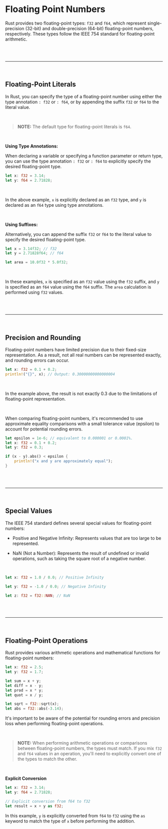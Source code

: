 # Floating Point Numbers

Rust provides two floating-point types: `f32` and `f64`, which represent single-precision (32-bit) and double-precision (64-bit) floating-point numbers, respectively. These types follow the IEEE 754 standard for floating-point arithmetic.

<br>

<br>

---

<br>

## Floating-Point Literals


In Rust, you can specify the type of a floating-point number using either the type annotation `: f32` or `: f64`, or by appending the suffix `f32` or `f64` to the literal value. 

<br>

> **NOTE:** The default type for floating-point literals is `f64`.

<br>

**Using Type Annotations:**

When declaring a variable or specifying a function parameter or return type, you can use the type annotation `: f32` or `: f64` to explicitly specify the desired floating-point type.

```rust
let x: f32 = 3.14;
let y: f64 = 2.71828;
```

<br>

In the above example, `x` is explicitly declared as an `f32` type, and `y` is declared as an `f64` type using type annotations.

<br>

**Using Suffixes:**

Alternatively, you can append the suffix `f32` or `f64` to the literal value to specify the desired floating-point type.

```rust
let x = 3.14f32; // f32
let y = 2.71828f64; // f64
```

```rust
let area = 10.0f32 * 5.0f32;
```

<br>

In these examples, `x` is specified as an `f32` value using the `f32` suffix, and `y` is specified as an `f64` value using the `f64` suffix. The `area` calculation is performed using `f32` values.

<br>

<br>

---

<br>

## Precision and Rounding

Floating-point numbers have limited precision due to their fixed-size representation. As a result, not all real numbers can be represented exactly, and rounding errors can occur.

```rust
let x: f32 = 0.1 + 0.2;
println!("{}", x); // Output: 0.30000000000000004
```

<br>

In the example above, the result is not exactly 0.3 due to the limitations of floating-point representation.

<br>

When comparing floating-point numbers, it's recommended to use approximate equality comparisons with a small tolerance value (epsilon) to account for potential rounding errors.

```rust
let epsilon = 1e-6; // equivalent to 0.000001 or 0.0001%.
let x: f32 = 0.1 + 0.2;
let y: f32 = 0.3;

if (x - y).abs() < epsilon {
    println!("x and y are approximately equal");
}
```

<br>

<br>

---

<br>

## Special Values

The IEEE 754 standard defines several special values for floating-point numbers:

- Positive and Negative Infinity: Represents values that are too large to be represented.

- NaN (Not a Number): Represents the result of undefined or invalid operations, such as taking the square root of a negative number.

<br>

```rust
let x: f32 = 1.0 / 0.0; // Positive Infinity
```

```rust
let y: f32 = -1.0 / 0.0; // Negative Infinity
```

```rust
let z: f32 = f32::NAN; // NaN
```

<br>

<br>

---

<br>

## Floating-Point Operations

Rust provides various arithmetic operations and mathematical functions for floating-point numbers:

```rust
let x: f32 = 2.5;
let y: f32 = 1.7;

let sum = x + y;
let diff = x - y;
let prod = x * y;
let quot = x / y;

let sqrt = f32::sqrt(x);
let abs = f32::abs(-3.14);
```

It's important to be aware of the potential for rounding errors and precision loss when performing floating-point operations.

<br>

> **NOTE:** When performing arithmetic operations or comparisons between floating-point numbers, the types must match. If you mix `f32` and `f64` values in an operation, you'll need to explicitly convert one of the types to match the other.

<br>

**Explicit Conversion**

```rust
let x: f32 = 3.14;
let y: f64 = 2.71828;

// Explicit conversion from f64 to f32
let result = x + y as f32;
```

In this example, `y` is explicitly converted from `f64` to `f32` using the `as` keyword to match the type of `x` before performing the addition.

